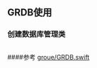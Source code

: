 ## GRDB使用

### 创建数据库管理类
```swift


```







####参考
[groue/GRDB.swift](https://github.com/groue/GRDB.swift#dealing-with-external-connections)  


